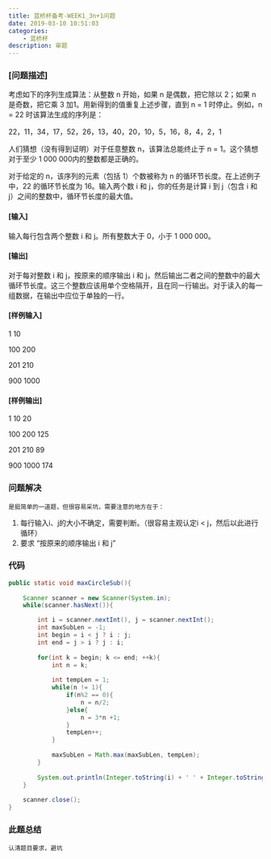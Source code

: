 ```yaml
---
title: 蓝桥杯备考-WEEK1_3n+1问题
date: 2019-03-10 10:51:03
categories:  
    - 蓝桥杯
description: 审题
---
```


### [问题描述]

考虑如下的序列生成算法：从整数 n 开始，如果 n 是偶数，把它除以 2；如果 n 是奇数，把它乘 3 加1。用新得到的值重复上述步骤，直到 n = 1 时停止。例如，n = 22 时该算法生成的序列是：

22，11，34，17，52，26，13，40，20，10，5，16，8，4，2，1



人们猜想（没有得到证明）对于任意整数 n，该算法总能终止于 n = 1。这个猜想对于至少 1 000 000内的整数都是正确的。



对于给定的 n，该序列的元素（包括 1）个数被称为 n 的循环节长度。在上述例子中，22 的循环节长度为 16。输入两个数 i 和 j，你的任务是计算 i 到 j（包含 i 和 j）之间的整数中，循环节长度的最大值。



#### [输入]

输入每行包含两个整数 i 和 j。所有整数大于 0，小于 1 000 000。



#### [输出]

对于每对整数 i 和 j，按原来的顺序输出 i 和 j，然后输出二者之间的整数中的最大循环节长度。这三个整数应该用单个空格隔开，且在同一行输出。对于读入的每一组数据，在输出中应位于单独的一行。



#### [样例输入]

1 10

100 200

201 210

900 1000


#### [样例输出]

1 10 20

100 200 125

201 210 89

900 1000 174

### 问题解决

    是挺简单的一道题，但很容易采坑，需要注意的地方在于：
1. 每行输入i、j的大小不确定，需要判断。（很容易主观认定i < j，然后以此进行循环）
2. 要求 “按原来的顺序输出 i 和 j”

### 代码

``` java
public static void maxCircleSub(){
    
    Scanner scanner = new Scanner(System.in);
    while(scanner.hasNext()){

        int i = scanner.nextInt(), j = scanner.nextInt();
        int maxSubLen = -1;
        int begin = i < j ? i : j;
        int end = j > i ? j : i;
        
        for(int k = begin; k <= end; ++k){
            int n = k;
            
            int tempLen = 1;
            while(n != 1){
                if(n%2 == 0){
                    n = n/2;
                }else{
                    n = 3*n +1;
                }
                tempLen++;
            }
            
            maxSubLen = Math.max(maxSubLen, tempLen);
        }
        
        System.out.println(Integer.toString(i) + ' ' + Integer.toString(j) + ' ' + Integer.toString(maxSubLen));
    }
    
    scanner.close();
}
```

### 此题总结
    认清题目要求，避坑
